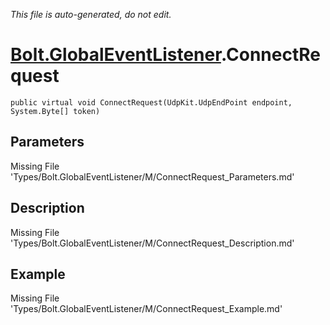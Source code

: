 *This file is auto-generated, do not edit.*

# [Bolt.GlobalEventListener](Types/Bolt.GlobalEventListener.md).ConnectRequest
`public virtual void ConnectRequest(UdpKit.UdpEndPoint endpoint, System.Byte[] token)`
## Parameters
Missing File 'Types/Bolt.GlobalEventListener/M/ConnectRequest_Parameters.md'
## Description
Missing File 'Types/Bolt.GlobalEventListener/M/ConnectRequest_Description.md'
## Example
Missing File 'Types/Bolt.GlobalEventListener/M/ConnectRequest_Example.md'
